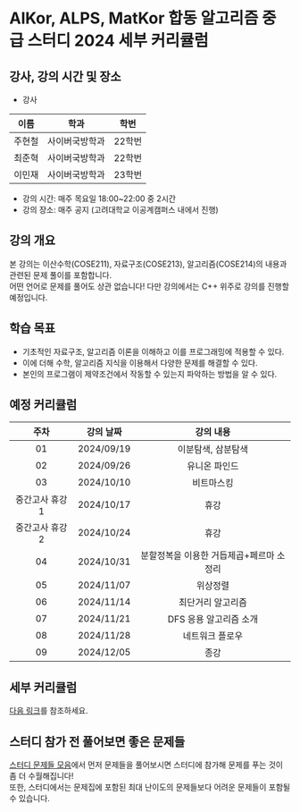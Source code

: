 # AlKor, ALPS, MatKor 합동 알고리즘 중급 스터디 2024 세부 커리큘럼 

## 강사, 강의 시간 및 장소

* 강사

| 이름 | 학과 | 학번 |  
| :---: | :---------: | :---: |
| 주현철 | 사이버국방학과 | 22학번 |
| 최준혁 | 사이버국방학과 | 22학번 |
| 이민재 | 사이버국방학과 | 23학번 |

* 강의 시간: 매주 목요일 18:00~22:00 중 2시간
* 강의 장소: 매주 공지 (고려대학교 이공계캠퍼스 내에서 진행)

## 강의 개요

본 강의는 이산수학(COSE211), 자료구조(COSE213), 알고리즘(COSE214)의 내용과 관련된 문제 풀이를 포함합니다.  
어떤 언어로 문제를 풀어도 상관 없습니다! 다만 강의에서는 C++ 위주로 강의를 진행할 예정입니다.     

## 학습 목표

- 기초적인 자료구조, 알고리즘 이론을 이해하고 이를 프로그래밍에 적용할 수 있다.
- 이에 더해 수학, 알고리즘 지식을 이용해서 다양한 문제를 해결할 수 있다.
- 본인의 프로그램이 제약조건에서 작동할 수 있는지 파악하는 방법을 알 수 있다.

## 예정 커리큘럼

| 주차 | 강의 날짜 |              강의 내용                |
| :--: | :------: |:--------------------------------------------: | 
| 01 | 2024/09/19 | 이분탐색, 삼분탐색 |
| 02 | 2024/09/26 | 유니온 파인드 |  |
| 03 | 2024/10/10 | 비트마스킹 |  |
| 중간고사 휴강 1 | 2024/10/17 | 휴강 |  |
| 중간고사 휴강 2 | 2024/10/24 | 휴강 |  |
| 04 | 2024/10/31 | 분할정복을 이용한 거듭제곱+페르마 소정리 |  |
| 05 | 2024/11/07 | 위상정렬 |  |
| 06 | 2024/11/14 | 최단거리 알고리즘  |  |
| 07 | 2024/11/21 | DFS 응용 알고리즘 소개 |  |
| 08 | 2024/11/28 | 네트워크 플로우 |  |
| 09 | 2024/12/05 | 종강 |  |

## 세부 커리큘럼

[다음 링크](https://github.com/ALPS-Study/Introduction/blob/master/2024-2R/0x01%20%EC%B4%88%EA%B8%89%20%EC%8A%A4%ED%84%B0%EB%94%94/2024_syllabus.md)를 참조하세요.

## 스터디 참가 전 풀어보면 좋은 문제들

[스터디 문제들 모음](https://www.acmicpc.net/workbook/view/20546)에서 먼저 문제들을 풀어보시면 스터디에 참가해 문제를 푸는 것이 좀 더 수월해집니다!   
또한, 스터디에서는 문제집에 포함된 최대 난이도의 문제들보다 어려운 문제들이 포함될 수 있습니다.
